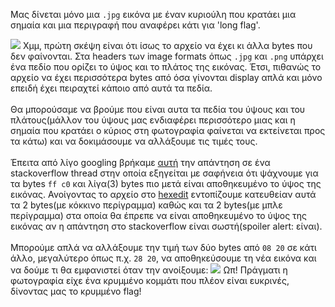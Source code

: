Μας δίνεται μόνο μια `.jpg` εικόνα με έναν κυριούλη που κρατάει μια σημαία και μια περιγραφή που αναφέρει κάτι για 'long flag'.

![](https://github.com/Babafaba/NTUA_H4CK_crypto_challs/blob/main/writeups_for_challs_by_other_authors/flag%20bearer/flag_bearer.png)
Χμμ, πρώτη σκέψη είναι ότι ίσως το αρχείο να έχει κι άλλα bytes που δεν φαίνονται. Στα headers των image formats όπως `.jpg` και `.png` υπάρχει ένα πεδίο που ορίζει το ύψος και το πλάτος της εικόνας. Έτσι, πιθανώς το αρχείο να έχει περισσότερα bytes από όσα γίνονται display απλά και μόνο επειδή έχει πειραχτεί κάποιο από αυτά τα πεδία.\
\
Θα μπορούσαμε να βρούμε που είναι αυτα τα πεδία του ύψους και του πλάτους(μάλλον του ύψους μας ενδιαφέρει περισσότερο μιας και η σημαία που κρατάει ο κύριος στη φωτογραφία φαίνεται να εκτείνεται προς τα κάτω) και να δοκιμάσουμε να αλλάξουμε τις τιμές τους.\
\
Έπειτα από λίγο googling βρήκαμε [αυτή](https://stackoverflow.com/a/24285517) την απάντηση σε ένα stackoverflow thread στην οποία εξηγείται με σαφήνεια ότι ψάχνουμε για τα bytes `ff c0` και λίγα(3) bytes πιο μετά είναι αποθηκευμένο το ύψος της εικόνας. Ανοίγοντας το αρχείο στο [hexedit](https://hexed.it/) εντοπίζουμε κατευθείαν αυτά τα 2 bytes(με κόκκινο περίγραμμα) καθώς και τα 2 bytes(με μπλε περίγραμμα) στα οποία θα έπρεπε να είναι αποθηκευμένο το ύψος της εικόνας αν η απάντηση στο stackoverflow είναι σωστή(spoiler alert: είναι).\
\
Μπορούμε απλά να αλλάξουμε την τιμή των δύο bytes από `08 20` σε κάτι άλλο, μεγαλύτερο όπως π.χ. `28 20`, να αποθηκεύσουμε τη νέα εικόνα και να δούμε τι θα εμφανιστεί όταν την ανοίξουμε:
![](https://github.com/Babafaba/NTUA_H4CK_crypto_challs/blob/main/writeups_for_challs_by_other_authors/flag%20bearer/long_flag_bearer.png)
Ωπ! Πράγματι η φωτογραφία είχε ένα κρυμμένο κομμάτι που πλέον είναι ευκρινές, δίνοντας μας το κρυμμένο flag!
